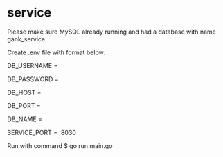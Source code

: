 # service

Please make sure MySQL already running and had a database with name gank_service 


Create .env file with format below: 

DB_USERNAME = 

DB_PASSWORD = 

DB_HOST = 

DB_PORT = 

DB_NAME = 

SERVICE_PORT = :8030

Run with command 
$ go run main.go